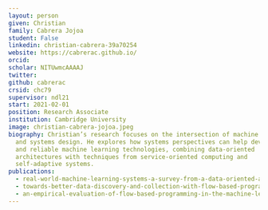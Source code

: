 ```yaml
---
layout: person
given: Christian
family: Cabrera Jojoa
student: False
linkedin: christian-cabrera-39a70254
website: https://cabrerac.github.io/ 
orcid: 
scholar: NITUwmcAAAAJ
twitter: 
github: cabrerac
crsid: chc79
supervisor: ndl21
start: 2021-02-01
position: Research Associate
institution: Cambridge University
image: christian-cabrera-jojoa.jpeg
biography: Christian’s research focuses on the intersection of machine learning
  and systems design. He explores how systems perspectives can help develop safe
  and reliable machine learning technologies, combining data-oriented
  architectures with techniques from service-oriented computing and
  self-adaptive systems.
publications:
  - real-world-machine-learning-systems-a-survey-from-a-data-oriented-architecture-perspective
  - towards-better-data-discovery-and-collection-with-flow-based-programming
  - an-empirical-evaluation-of-flow-based-programming-in-the-machine-learning-deployment-context
---
```


